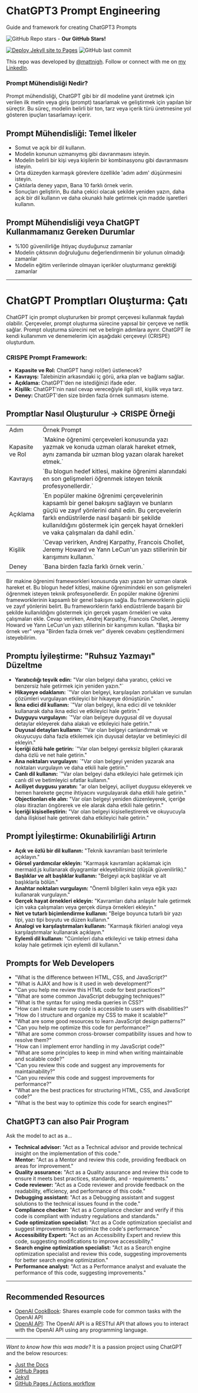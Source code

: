 # ChatGPT3 Prompt Engineering
Guide and framework for creating ChatGPT3 Prompts

![GitHub Repo stars](https://img.shields.io/github/stars/mattnigh/ChatGPT3-Prompt-Engineering?style=social) - **Our GitHub Stars!**

[![Deploy Jekyll site to Pages](https://github.com/mattnigh/ChatGPT3-Prompt-Engineering/actions/workflows/jekyll.yml/badge.svg)](https://github.com/mattnigh/ChatGPT3-Prompt-Engineering/actions/workflows/jekyll.yml)
 ![GitHub last commit](https://img.shields.io/github/last-commit/mattnigh/ChatGPT3-Prompt-Engineering?style=plastic)

This repo was developed by [@mattnigh](https://github.com/mattnigh). 
Follow or connect with me on [my LinkedIn](https://www.linkedin.com/in/mattnigh/). 

### Prompt Mühendisliği Nedir?

Prompt mühendisliği, ChatGPT gibi bir dil modeline yanıt üretmek için verilen ilk metin veya giriş (prompt) tasarlamak ve geliştirmek için yapılan bir süreçtir. Bu süreç, modelin belirli bir ton, tarz veya içerik türü üretmesine yol gösteren ipuçları tasarlamayı içerir.

## Prompt Mühendisliği: Temel İlkeler

- Somut ve açık bir dil kullanın.
- Modelin konunun uzmanıymış gibi davranmasını isteyin.
- Modelin belirli bir kişi veya kişilerin bir kombinasyonu gibi davranmasını isteyin.
- Orta düzeyden karmaşık görevlere özellikle 'adım adım' düşünmesini isteyin.
- Çıktılarla deney yapın, Bana 10 farklı örnek verin.
- Sonuçları geliştirin, Bu daha çekici olacak şekilde yeniden yazın, daha açık bir dil kullanın ve daha okunaklı hale getirmek için madde işaretleri kullanın.

## Prompt Mühendisliği veya ChatGPT Kullanmamanız Gereken Durumlar

- %100 güvenilirliğe ihtiyaç duyduğunuz zamanlar
- Modelin çıktısının doğruluğunu değerlendirmenin bir yolunun olmadığı zamanlar
- Modelin eğitim verilerinde olmayan içerikler oluşturmanız gerektiği zamanlar

----

# ChatGPT Promptları Oluşturma: Çatı

ChatGPT için prompt oluştururken bir prompt çerçevesi kullanmak faydalı olabilir. Çerçeveler, prompt oluşturma sürecine yapısal bir çerçeve ve netlik sağlar. Prompt oluşturma sürecini net ve belirgin adımlara ayırır. ChatGPT ile kendi kullanımım ve denemelerim için aşağıdaki çerçeveyi (CRISPE) oluşturdum.

### CRISPE Prompt Framework:

- **Kapasite ve Rol:** ChatGPT hangi rol(ler) üstlenecek?  
- **Kavrayış:** Talebinizin arkasındaki iç görü, arka plan ve bağlamı sağlar.
- **Açıklama:** ChatGPT'den ne istediğinizi ifade eder.
- **Kişilik:** ChatGPT'nin nasıl cevap vereceğiyle ilgili stil, kişilik veya tarz.
- **Deney:** ChatGPT'den size birden fazla örnek sunmasını isteme.

## Promptlar Nasıl Oluşturulur -> CRISPE Örneği

<table>
  <tr>
   <td>Adım
   </td>
   <td>Örnek Prompt
   </td>
  </tr>
  <tr>
   <td>Kapasite ve Rol
   </td>
   <td>`Makine öğrenimi çerçeveleri konusunda yazı yazmak ve konuda uzman olarak hareket etmek, aynı zamanda bir uzman blog yazarı olarak hareket etmek.`
   </td>
  </tr>
  <tr>
   <td>Kavrayış
   </td>
   <td>`Bu blogun hedef kitlesi, makine öğrenimi alanındaki en son gelişmeleri öğrenmek isteyen teknik profesyonellerdir.`
   </td>
  </tr>
  <tr>
   <td>Açıklama
   </td>
   <td>`En popüler makine öğrenimi çerçevelerinin kapsamlı bir genel bakışını sağlayın ve bunların güçlü ve zayıf yönlerini dahil edin. Bu çerçevelerin farklı endüstrilerde nasıl başarılı bir şekilde kullanıldığını göstermek için gerçek hayat örnekleri ve vaka çalışmaları da dahil edin.`
   </td>
  </tr>
  <tr>
   <td>Kişilik
   </td>
   <td>`Cevap verirken, Andrej Karpathy, Francois Chollet, Jeremy Howard ve Yann LeCun'un yazı stillerinin bir karışımını kullanın.`
   </td>
  </tr>
  <tr>
   <td>Deney
   </td>
   <td>`Bana birden fazla farklı örnek verin.`
   </td>
  </tr>
</table>


Bir makine öğrenimi frameworkleri konusunda yazı yazan bir uzman olarak hareket et. Bu blogun hedef kitlesi, makine öğrenimindeki en son gelişmeleri öğrenmek isteyen teknik profesyonellerdir. En popüler makine öğrenimi frameworklerinin kapsamlı bir genel bakışını sağla. Bu frameworklerin güçlü ve zayıf yönlerini belirt. Bu frameworklerin farklı endüstrilerde başarılı bir şekilde kullanıldığını göstermek için gerçek yaşam örnekleri ve vaka çalışmaları ekle. Cevap verirken, Andrej Karpathy, Francois Chollet, Jeremy Howard ve Yann LeCun'un yazı stillerinin bir karışımını kullan. "Başka bir örnek ver" veya "Birden fazla örnek ver" diyerek cevabını çeşitlendirmeni isteyebilirim.


## Promptu İyileştirme: "Ruhsuz Yazmayı" Düzeltme

- **Yaratıcılığı teşvik edin:** "Var olan belgeyi daha yaratıcı, çekici ve benzersiz hale getirmek için yeniden yazın."`
- **Hikayeye odaklanın:** `"Var olan belgeyi, karşılaşılan zorlukları ve sunulan çözümleri vurgulayan etkileyici bir hikayeye dönüştürün."
- **İkna edici dil kullanın:** `"Var olan belgeyi, ikna edici dil ve teknikler kullanarak daha ikna edici ve etkileyici hale getirin."
- **Duyguyu vurgulayın:** `"Var olan belgeye duygusal dil ve duyusal detaylar ekleyerek daha alakalı ve etkileyici hale getirin."
- **Duyusal detayları kullanın:** `"Var olan belgeyi canlandırmak ve okuyucuyu daha fazla etkilemek için duyusal detaylar ve betimleyici dil ekleyin."
- **İçeriği özlü hale getirin:** `"Var olan belgeyi gereksiz bilgileri çıkararak daha özlü ve net hale getirin."
- **Ana noktaları vurgulayın:** `"Var olan belgeyi yeniden yazarak ana noktaları vurgulayın ve daha etkili hale getirin."
- **Canlı dil kullanın:** `"Var olan belgeyi daha etkileyici hale getirmek için canlı dil ve betimleyici sıfatlar kullanın."
- **Aciliyet duygusu yaratın:** "ar olan belgeyi, aciliyet duygusu ekleyerek ve hemen harekete geçme ihtiyacını vurgulayarak daha etkili hale getirin."
- **Objectionları ele alın:** "Var olan belgeyi yeniden düzenleyerek, içeriğe olası itirazları öngörerek ve ele alarak daha etkili hale getirin."
- **İçeriği kişiselleştirin:** "Var olan belgeyi kişiselleştirerek ve okuyucuyla daha ilişkisel hale getirerek daha etkileyici hale getirin."

## Prompt İyileştirme: Okunabilirliği Artırın

- **Açık ve özlü bir dil kullanın:** "Teknik kavramları basit terimlerle açıklayın."
- **Görsel yardımcılar ekleyin:** "Karmaşık kavramları açıklamak için mermaid.js kullanarak diyagramlar ekleyebilirsiniz (düşük güvenilirlik)."
- **Başlıklar ve alt başlıklar kullanın:** "Belgeyi açık başlıklar ve alt başlıklarla bölün."
- **Anahtar noktaları vurgulayın:** "Önemli bilgileri kalın veya eğik yazı kullanarak vurgulayın."
- **Gerçek hayat örnekleri ekleyin:** "Kavramları daha anlaşılır hale getirmek için vaka çalışmaları veya gerçek dünya örnekleri ekleyin."
- **Net ve tutarlı biçimlendirme kullanın:** "Belge boyunca tutarlı bir yazı tipi, yazı tipi boyutu ve düzen kullanın."
- **Analogi ve karşılaştırmaları kullanın:** "Karmaşık fikirleri analogi veya karşılaştırmalar kullanarak açıklayın."
- **Eylemli dil kullanın:** "Cümleleri daha etkileyici ve takip etmesi daha kolay hale getirmek için eylemli dil kullanın."

## Prompts for Web Developers

- "What is the difference between HTML, CSS, and JavaScript?"
- "What is AJAX and how is it used in web development?"
- "Can you help me review this HTML code for best practices?"
- "What are some common JavaScript debugging techniques?"
- "What is the syntax for using media queries in CSS?"
- "How can I make sure my code is accessible to users with disabilities?"
- "How do I structure and organize my CSS to make it scalable?"
- "What are some good resources to learn JavaScript design patterns?"
- "Can you help me optimize this code for performance?"
- "What are some common cross-browser compatibility issues and how to resolve them?"
- "How can I implement error handling in my JavaScript code?"
- "What are some principles to keep in mind when writing maintainable and scalable code?"
- "Can you review this code and suggest any improvements for maintainability?"
- "Can you review this code and suggest improvements for performance?"
- "What are the best practices for structuring HTML, CSS, and JavaScript code?"
- "What is the best way to optimize this code for search engines?"

## ChatGPT3 can also Pair Program

Ask the model to act as a...

- **Technical advisor:** "Act as a Technical advisor and provide technical insight on the implementation of this code."
- **Mentor:** "Act as a Mentor and review this code, providing feedback on areas for improvement."
- **Quality assurance:** "Act as a Quality assurance and review this code to ensure it meets best practices, standards, and - requirements."
- **Code reviewer:** "Act as a Code reviewer and provide feedback on the readability, efficiency, and performance of this code."
- **Debugging assistant:** "Act as a Debugging assistant and suggest solutions to the technical issues found in the code."
- **Compliance checker:** "Act as a Compliance checker and verify if this code is compliant with industry regulations and standards."
- **Code optimization specialist:** "Act as a Code optimization specialist and suggest improvements to optimize the code's performance."
- **Accessibility Expert:** "Act as an Accessibility Expert and review this code, suggesting modifications to improve accessibility."
- **Search engine optimization specialist:** "Act as a Search engine optimization specialist and review this code, suggesting improvements for better search engine optimization."
- **Performance analyst:** "Act as a Performance analyst and evaluate the performance of this code, suggesting improvements."

---

## Recommended Resources

- [OpenAI CookBook](https://github.com/openai/openai-cookbook/): Shares example code for common tasks with the OpenAI API
- [OpenAI API](https://beta.openai.com/docs/api-reference/introduction): The OpenAI API is a RESTful API that allows you to interact with the OpenAI API using any programming language.

---

*Want to know how this was made?*  It is a passion project using ChatGPT and the below resources:

- [Just the Docs](https://just-the-docs.github.io/just-the-docs/)
- [GitHub Pages](https://docs.github.com/en/pages)
- [Jekyll](https://jekyllrb.com)
- [GitHub Pages / Actions workflow](https://github.blog/changelog/2022-07-27-github-pages-custom-github-actions-workflows-beta/)
